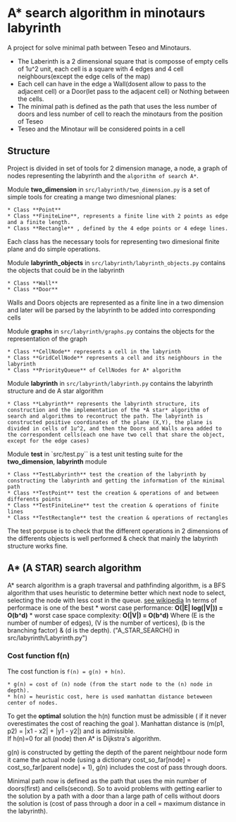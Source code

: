 # A* search algorithm in minotaurs labyrinth
A project for solve minimal path between Teseo and Minotaurs.
- The Laberinth is a 2 dimensional square that is composse of empty cells of 1u^2 unit, each cell is a square with 4 edges and 4 cell neighbours(except the edge cells of the map)
- Each cell can have in the edge a Wall(dosent allow to pass to the adjacent cell) or a Door(let pass to the adjacent cell) or Nothing between the cells.
- The minimal path is defined as the path that uses the less number of doors and less number of cell to reach the minotaurs from the position of Teseo
- Teseo and the Minotaur will be considered points in a cell

## Structure
Project is divided in set of tools for 2 dimension manage, a node, a graph of nodes representing the labyrinth and the `algorithm of search A*`. 

Module **two_dimension** in `src/labyrinth/two_dimension.py` is a set of simple tools for creating a mange two dimesnional planes:
    
    * Class **Point**
    * Class **FiniteLine**, represents a finite line with 2 points as edge and a finite length.
    * Class **Rectangle** , defined by the 4 edge points or 4 edege lines.
    
Each class has the necessary tools for representing two dimesional finite plane and do simple operations. 

Module **labyrinth_objects** in `src/labyrinth/labyrinth_objects.py` contains the objects that could be in the labyrinth
    
    * Class **Wall**
    * Class **Door**
    
Walls and Doors objects are represented as a finite line in a two dimension and later will be parsed by the labyrinth to be added into corresponding cells  
 
Module **graphs** in `src/labyrinth/graphs.py` contains the objects for the representation of the graph
    
    * Class **CellNode** represents a cell in the labyrinth
    * Class **GridCellNode** represents a cell and its neighbours in the labyrinth
    * Class **PriorityQueue** of CellNodes for A* algorithm
    
 
Module **labyrinth** in `src/labyrinth/labyrinth.py` contains the labyrinth structure and de A star algorithm
     
    * Class **Labyrinth** represents the labyrinth structure, its construction and the implementation of the *A star* algorithm of search and algorithms to recontruct the path. The labyrinth is constructed positive coordinates of the plane (X,Y), the plane is divided in cells of 1u^2, and then the Doors and Walls area added to the correspondent cells(each one have two cell that share the object, except for the edge cases)
    

Module **test** in `src/test.py`` is a test unit testing suite for the **two_dimension**, **labyrinth** module
     
    * Class **TestLabyrinth** test the creation of the labyrinth by constructing the labyrinth and getting the information of the minimal path
    * Class **TestPoint** test the creation & operations of and between differents points
    * Class **TestFiniteLine** test the creation & operations of finite lines
    * Class **TestRectangle** test the creation & operations of rectangles
    
The test porpuse is to check that the different operations in 2 dimensions of the differents objects is well performed & check that mainly the labyrinth structure works fine.


## A* (A STAR) search algorithm
A* search algorithm is a graph traversal and pathfinding algorithm, is a BFS algorithm that uses heuristic to determine better which next node to select, selecting the node with less cost in the queue. [see wikipedia](https://en.wikipedia.org/wiki/A*_search_algorithm)
In terms of performace is one of the best 
    * worst case performance: **O(|E| log(|V|)) = O(b^d)**
    * worst case space complexity: **O(|V|) = O(b^d)**
Where (E is the number of number of edges), (V is the number of vertices), (b is the branching factor) & (d is the depth).
("A_STAR_SEARCH() in src/labyrinth/Labyrinth.py")

### Cost function f(n)
The cost function is `f(n) = g(n) + h(n)`.
    
    * g(n) = cost of (n) node (from the start node to the (n) node in depth).
    * h(n) = heuristic cost, here is used manhattan distance beteween center of nodes.
    

To get the **optimal** solution the h(n) function must be admissible ( if it never overestimates the cost of reaching the goal ).
Manhattan distance is (m(p1, p2) = |x1 - x2| + |y1 - y2|) and is admissible.  
If h(n)=0 for all (node) then A* is Dijkstra's algorithm.

g(n) is constructed by getting the depth of the parent neightbour node form it came the actual node (using a dictionary cost_so_far[node] = cost_so_far[parent node] + 1), g(n) includes the cost of pass through doors.

Minimal path now is defined as the path that uses the min number of doors(first) and cells(second). So to avoid problems with getting earlier to the solution by a path with a door than a large path of cells without doors the solution is (cost of pass through a door in a cell = maximum distance in the labyrinth). 
